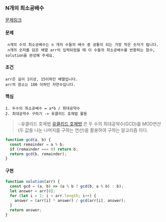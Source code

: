 ### N개의 최소공배수

[문제링크](https://school.programmers.co.kr/learn/courses/30/lessons/12953)

#### 문제

```
 n개의 수의 최소공배수는 n 개의 수들의 배수 중 공통이 되는 가장 작은 숫자가 됩니다.
 n개의 숫자를 담은 배열 arr이 입력되었을 때 이 수들의 최소공배수를 반환하는 함수, solution을 완성해 주세요.
```

#### 조건

```
arr은 길이 1이상, 15이하인 배열입니다.
arr의 원소는 100 이하인 자연수입니다.
```

#### 핵심

```
1. 두수의 최소공배수 = a*b / 최대공약수
2. 최대공약수 구하기 -> 유클리드 호제법 활용
```

> 💡유클리드 호제법
> [유클리드 호제법](https://ko.wikipedia.org/wiki/%EC%9C%A0%ED%81%B4%EB%A6%AC%EB%93%9C_%ED%98%B8%EC%A0%9C%EB%B2%95) 은 두 수의 최대공약수(GCD)를 MOD연산(두 값을 나눈 나머지를 구하는 연산)을 활용하여 구하는 알고리즘 이다.

```javascript
function gcd(a, b) {
  const remainder = a % b;
  if (remainder === 0) return b;
  return gcd(b, remainder);
}
```

#### 구현

```javascript
function solution(arr) {
  const gcd = (a, b) => (a % b ? gcd(b, a % b) : b);
  let answer = arr[0];
  for (let i = 1; i < arr.length; i++) {
    answer = (arr[i] * answer) / gcd(arr[i], answer);
  }
  return answer;
}
```
